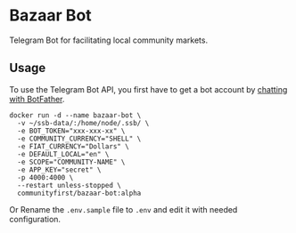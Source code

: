 # Bazaar Bot

Telegram Bot for facilitating local community markets.

## Usage
To use the Telegram Bot API, you first have to get a bot account by [chatting with BotFather](https://core.telegram.org/bots#6-botfather).

```
docker run -d --name bazaar-bot \
  -v ~/ssb-data/:/home/node/.ssb/ \
  -e BOT_TOKEN="xxx-xxx-xx" \
  -e COMMUNITY_CURRENCY="SHELL" \
  -e FIAT_CURRENCY="Dollars" \
  -e DEFAULT_LOCAL="en" \
  -e SCOPE="COMMUNITY-NAME" \
  -e APP_KEY="secret" \
  -p 4000:4000 \
  --restart unless-stopped \
  communityfirst/bazaar-bot:alpha
```
Or Rename the `.env.sample` file to `.env` and edit it with needed configuration.